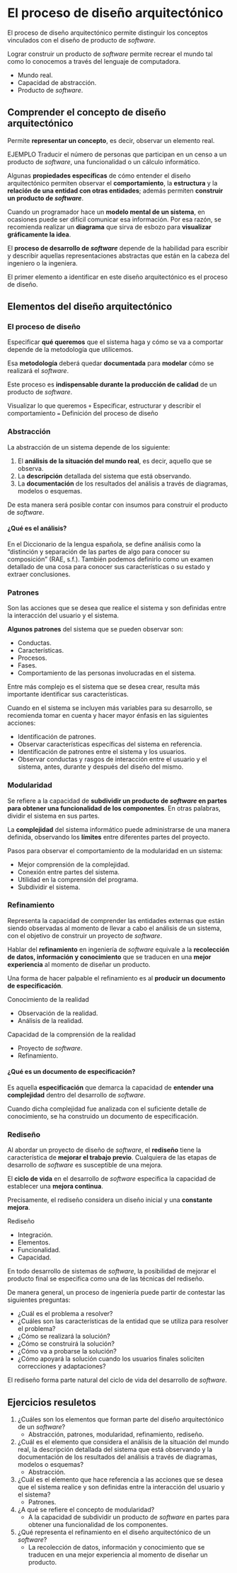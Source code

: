 # El proceso de diseño arquitectónico

El proceso de diseño arquitectónico permite distinguir los conceptos vinculados con el diseño de producto de *software*.

Lograr construir un producto de *software* permite recrear el mundo tal como lo conocemos a través del lenguaje de computadora.

- Mundo real.
- Capacidad de abstracción.
- Producto de *software*.

## Comprender el concepto de diseño arquitectónico

Permite **representar un concepto**, es decir, observar un elemento real.

EJEMPLO
Traducir el número de personas que participan en un censo a un producto de *software*, una funcionalidad o un cálculo informático.

Algunas **propiedades específicas** de cómo entender el diseño arquitectónico permiten observar el **comportamiento**, la **estructura** y la **relación de una entidad con otras entidades**; además permiten **construir un producto de *software***.

Cuando un programador hace un **modelo mental de un sistema**, en ocasiones puede ser difícil comunicar esa información. Por esa razón, se recomienda realizar un **diagrama** que sirva de esbozo para **visualizar gráficamente la idea**.

El **proceso de desarrollo de *software*** depende de la habilidad para escribir y describir aquellas representaciones abstractas que están en la cabeza del ingeniero o la ingeniera.

El primer elemento a identificar en este diseño arquitectónico es el proceso de diseño.

## Elementos del diseño arquitectónico

### El proceso de diseño

Especificar **qué queremos** que el sistema haga y cómo se va a comportar depende de la metodología que utilicemos.

Esa **metodología** deberá quedar **documentada** para **modelar** cómo se realizará el *software*.

Este proceso es **indispensable durante la producción de calidad** de un producto de *software*.

Visualizar lo que queremos
`+`
Especificar, estructurar y describir el comportamiento
`=`
Definición del proceso de diseño

### Abstracción

La abstracción de un sistema depende de los siguiente:

1. El **análisis de la situación del mundo real**, es decir, aquello que se observa.
2. La **descripción** detallada del sistema que está observando.
3. La **documentación** de los resultados del análisis a través de diagramas, modelos o esquemas.

De esta manera será posible contar con insumos para construir el producto de *software*.

#### ¿Qué es el análisis?

En el Diccionario de la lengua española, se define análisis como la “distinción y separación de las partes de algo para conocer su composición” (RAE, s.f.).
También podemos definirlo como un examen detallado de una cosa para conocer sus características o su estado y extraer conclusiones.

### Patrones

Son las acciones que se desea que realice el sistema y son definidas entre la interacción del usuario y el sistema.

**Algunos patrones** del sistema que se pueden observar son:

- Conductas.
- Características.
- Procesos.
- Fases.
- Comportamiento de las personas involucradas en el sistema.

Entre más complejo es el sistema que se desea crear, resulta más importante identificar sus características.

Cuando en el sistema se incluyen más variables para su desarrollo, se recomienda tomar en cuenta y hacer mayor énfasis en las siguientes acciones:

- Identificación de patrones.
- Observar características específicas del sistema en referencia.
- Identificación de patrones entre el sistema y los usuarios.
- Observar conductas y rasgos de interacción entre el usuario y el sistema, antes, durante y después del diseño del mismo.

### Modularidad

Se refiere a la capacidad de **subdividir un producto de *software* en partes para obtener una funcionalidad de los componentes**. En otras palabras, dividir el sistema en sus partes.

La **complejidad** del sistema informático puede administrarse de una manera definida, observando los **límites** entre diferentes partes del proyecto.

Pasos para observar el comportamiento de la modularidad en un sistema:

- Mejor comprensión de la complejidad.
- Conexión entre partes del sistema.
- Utilidad en la comprensión del programa.
- Subdividir el sistema.

### Refinamiento

Representa la capacidad de comprender las entidades externas que están siendo observadas al momento de llevar a cabo el análisis de un sistema, con el objetivo de construir un proyecto de *software*.

Hablar del **refinamiento** en ingeniería de *software* equivale a la **recolección de datos, información y conocimiento** que se traducen en una **mejor experiencia** al momento de diseñar un producto.

Una forma de hacer palpable el refinamiento es al **producir un documento de especificación**.

Conocimiento de la realidad

- Observación de la realidad.
- Análisis de la realidad.

Capacidad de la comprensión de la realidad

- Proyecto de *software*.
- Refinamiento.

#### ¿Qué es un documento de especificación?

Es aquella **especificación** que demarca la capacidad de **entender una complejidad** dentro del desarrollo de *software*.

Cuando dicha complejidad fue analizada con el suficiente detalle de conocimiento, se ha construido un documento de especificación.

### Rediseño

Al abordar un proyecto de diseño de *software*, el **rediseño** tiene la característica de **mejorar el trabajo previo**. Cualquiera de las etapas de desarrollo de *software* es susceptible de una mejora.

El **ciclo de vida** en el desarrollo de *software* especifica la capacidad de establecer una **mejora continua**.

Precisamente, el rediseño considera un diseño inicial y una **constante mejora**.

Rediseño

- Integración.
- Elementos.
- Funcionalidad.
- Capacidad.

En todo desarrollo de sistemas de *software*, la posibilidad de mejorar el producto final se especifica como una de las técnicas del rediseño.

De manera general, un proceso de ingeniería puede partir de contestar las siguientes preguntas:

- ¿Cuál es el problema a resolver?
- ¿Cuáles son las características de la entidad que se utiliza para resolver el problema?
- ¿Cómo se realizará la solución?
- ¿Cómo se construirá la solución?
- ¿Cómo va a probarse la solución?
- ¿Cómo apoyará la solución cuando los usuarios finales soliciten correcciones y adaptaciones?

El rediseño forma parte natural del ciclo de vida del desarrollo de *software*.

## Ejercicios resuletos

1. ¿Cuáles son los elementos que forman parte del diseño arquitectónico de un *software*?
    - Abstracción, patrones, modularidad, refinamiento, rediseño.
2. ¿Cuál es el elemento que considera el análisis de la situación del mundo real, la descripción detallada del sistema que está observando y la documentación de los resultados del análisis a través de diagramas, modelos o esquemas?
    - Abstracción.
3. ¿Cuál es el elemento que hace referencia a las acciones que se desea que el sistema realice y son definidas entre la interacción del usuario y el sistema?
    - Patrones.
4. ¿A qué se refiere el concepto de modularidad?
   - A la capacidad de subdividir un producto de *software* en partes para obtener una funcionalidad de los componentes.
5. ¿Qué representa el refinamiento en el diseño arquitectónico de un *software*?
   - La recolección de datos, información y conocimiento que se traducen en una mejor experiencia al momento de diseñar un producto.

